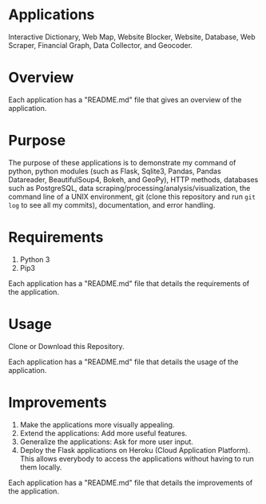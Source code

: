 # Applications

Interactive Dictionary, Web Map, Website Blocker, Website, Database, Web Scraper, Financial Graph, Data Collector, and Geocoder.

# Overview

Each application has a "README.md" file that gives an overview of the application.

# Purpose

The purpose of these applications is to demonstrate my command of python, python modules (such as Flask, Sqlite3, Pandas, Pandas Datareader, BeautifulSoup4, Bokeh, and GeoPy), HTTP methods, databases such as PostgreSQL, data scraping/processing/analysis/visualization, the command line of a UNIX environment, git (clone this repository and run `git log` to see all my commits), documentation, and error handling.

# Requirements

1. Python 3
2. Pip3

Each application has a "README.md" file that details the requirements of the application.

# Usage

Clone or Download this Repository.

Each application has a "README.md" file that details the usage of the application.

# Improvements

1. Make the applications more visually appealing.
2. Extend the applications: Add more useful features.
3. Generalize the applications: Ask for more user input.
4. Deploy the Flask applications on Heroku (Cloud Application Platform). This allows everybody to access the applications without having to run them locally.

Each application has a "README.md" file that details the improvements of the application.
